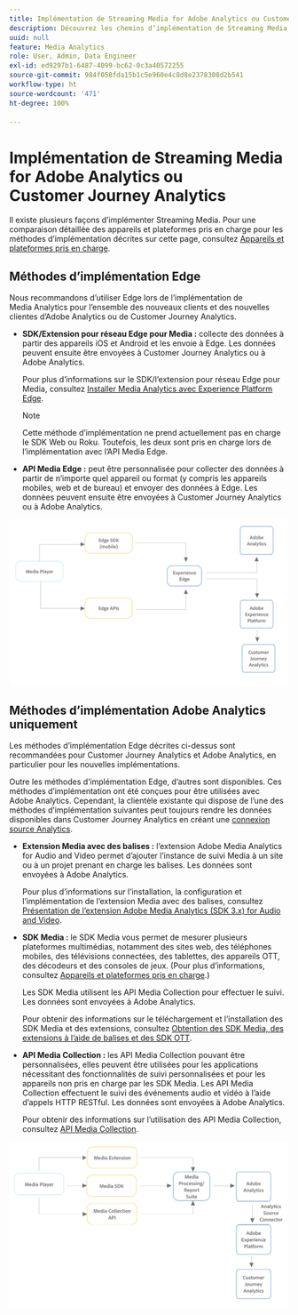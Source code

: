 ```yaml
---
title: Implémentation de Streaming Media for Adobe Analytics ou Customer Journey Analytics
description: Découvrez les chemins d’implémentation de Streaming Media.
uuid: null
feature: Media Analytics
role: User, Admin, Data Engineer
exl-id: ed9297b1-6487-4099-bc62-0c3a40572255
source-git-commit: 984f058fda15b1c5e960e4c8d8e2378308d2b541
workflow-type: ht
source-wordcount: '471'
ht-degree: 100%

---
```


# Implémentation de Streaming Media for Adobe Analytics ou Customer Journey Analytics

Il existe plusieurs façons d’implémenter Streaming Media. Pour une comparaison détaillée des appareils et plateformes pris en charge pour les méthodes d’implémentation décrites sur cette page, consultez [Appareils et plateformes pris en charge](/help/getting-started/supported-devices.md).

## Méthodes d’implémentation Edge

Nous recommandons d’utiliser Edge lors de l’implémentation de Media Analytics pour l’ensemble des nouveaux clients et des nouvelles clientes d’Adobe Analytics ou de Customer Journey Analytics.

* **SDK/Extension pour réseau Edge pour Media :** collecte des données à partir des appareils iOS et Android et les envoie à Edge. Les données peuvent ensuite être envoyées à Customer Journey Analytics ou à Adobe Analytics.

  Pour plus d’informations sur le SDK/l’extension pour réseau Edge pour Media, consultez [Installer Media Analytics avec Experience Platform Edge](/help/implementation/edge/implementation-edge.md).

  >[!NOTE]
  >
  >Cette méthode d’implémentation ne prend actuellement pas en charge le SDK Web ou Roku. Toutefois, les deux sont pris en charge lors de l’implémentation avec l’API Media Edge.

* **API Media Edge :** peut être personnalisée pour collecter des données à partir de n’importe quel appareil ou format (y compris les appareils mobiles, web et de bureau) et envoyer des données à Edge. Les données peuvent ensuite être envoyées à Customer Journey Analytics ou à Adobe Analytics.

  <!-- For more information about the Media Edge API, see (link to John's docs when they're ready) -->

![Workflow CJA](assets/cja-implementation.png)

## Méthodes d’implémentation Adobe Analytics uniquement

Les méthodes d’implémentation Edge décrites ci-dessus sont recommandées pour Customer Journey Analytics et Adobe Analytics, en particulier pour les nouvelles implémentations.

Outre les méthodes d’implémentation Edge, d’autres sont disponibles. Ces méthodes d’implémentation ont été conçues pour être utilisées avec Adobe Analytics. Cependant, la clientèle existante qui dispose de l’une des méthodes d’implémentation suivantes peut toujours rendre les données disponibles dans Customer Journey Analytics en créant une [connexion source Analytics](https://experienceleague.adobe.com/docs/experience-platform/sources/ui-tutorials/create/adobe-applications/analytics.html?lang=fr).

* **Extension Media avec des balises :** l’extension Adobe Media Analytics for Audio and Video permet d’ajouter l’instance de suivi Media à un site ou à un projet prenant en charge les balises. Les données sont envoyées à Adobe Analytics.

  Pour plus d’informations sur l’installation, la configuration et l’implémentation de l’extension Media avec des balises, consultez [Présentation de l’extension Adobe Media Analytics (SDK 3.x) for Audio and Video](https://experienceleague.adobe.com/docs/experience-platform/tags/extensions/client/media-analytics-3x/overview.html?lang=fr).

* **SDK Media :** le SDK Media vous permet de mesurer plusieurs plateformes multimédias, notamment des sites web, des téléphones mobiles, des télévisions connectées, des tablettes, des appareils OTT, des décodeurs et des consoles de jeux. (Pour plus d’informations, consultez [Appareils et plateformes pris en charge](/help/getting-started/supported-devices.md).)

  Les SDK Media utilisent les API Media Collection pour effectuer le suivi. Les données sont envoyées à Adobe Analytics.

  Pour obtenir des informations sur le téléchargement et l’installation des SDK Media et des extensions, consultez [Obtention des SDK Media, des extensions à l’aide de balises et des SDK OTT](/help/getting-started/download-sdks.md).

* **API Media Collection :** les API Media Collection pouvant être personnalisées, elles peuvent être utilisées pour les applications nécessitant des fonctionnalités de suivi personnalisées et pour les appareils non pris en charge par les SDK Media. Les API Media Collection effectuent le suivi des événements audio et vidéo à l’aide d’appels HTTP RESTful. Les données sont envoyées à Adobe Analytics.

  Pour obtenir des informations sur l’utilisation des API Media Collection, consultez [API Media Collection](media-collection-api/mc-api-overview.md).


![Workflow Analytics](assets/analytics-implementation.png)

<!--
(Not sure if we need the following paragraph and graphic. Paragraph is somewhat redundant with the intro paragraph of this article)
Choose the implementation method depending on the supported platforms. Some players are not supported by the Media SDKs or the Adobe Experience Platform Media Extensions. The Media Collection APIs provide a way to support those players. For information on supported devices, see [Supported devices and platforms](/help/getting-started/supported-devices.md).

![Media Flow](media-sdk/assets/choose-media-flow2.png)
-->
